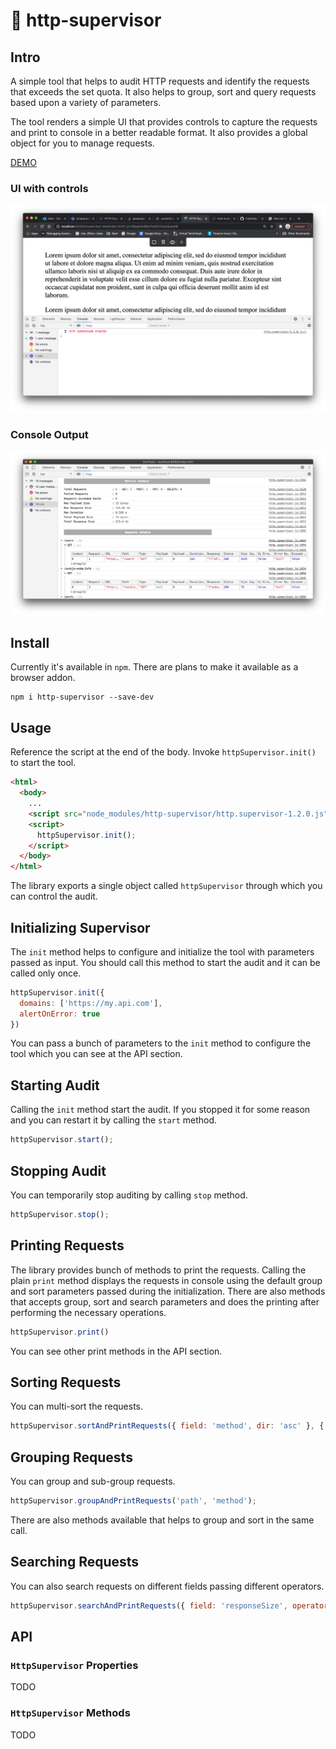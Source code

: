 # 👮 http-supervisor

## Intro

A simple tool that helps to audit HTTP requests and identify the requests that exceeds the set quota. It also helps to group, sort and query requests based upon 
a variety of parameters.

The tool renders a simple UI that provides controls to capture the requests and print to console in a better readable format. It also provides a global object for you 
to manage requests.

[DEMO](https://vjai.github.io/http-supervisor/)

### UI with controls

![Screen Shot](https://github.com/VJAI/http-supervisor/blob/main/ui.png)

### Console Output

![Screen Shot](https://github.com/VJAI/http-supervisor/blob/main/console.png)

## Install

Currently it's available in `npm`. There are plans to make it available as a browser addon.

```shell
npm i http-supervisor --save-dev
``` 

## Usage

Reference the script at the end of the body. Invoke `httpSupervisor.init()` to start the tool.

```html
<html>
  <body>
    ...
    <script src="node_modules/http-supervisor/http.supervisor-1.2.0.js"></script>
    <script>
      httpSupervisor.init();
    </script>
  </body>
</html>
```

The library exports a single object called `httpSupervisor` through which you can control the audit.

## Initializing Supervisor

The `init` method helps to configure and initialize the tool with parameters passed as input. You should call this method 
to start the audit and it can be called only once.

```js
httpSupervisor.init({
  domains: ['https://my.api.com'],
  alertOnError: true
})
```

You can pass a bunch of parameters to the `init` method to configure the tool which you can see at the API section.

## Starting Audit

Calling the `init` method start the audit. If you stopped it for some reason and you can restart it by calling the `start` method.

```js
httpSupervisor.start();
```

## Stopping Audit

You can temporarily stop auditing by calling `stop` method.

```js
httpSupervisor.stop();
```

## Printing Requests

The library provides bunch of methods to print the requests. Calling the plain `print` method displays the requests 
in console using the default group and sort parameters passed during the initialization. There are also methods that accepts 
group, sort and search parameters and does the printing after performing the necessary operations.

```js
httpSupervisor.print()
```

You can see other print methods in the API section.

## Sorting Requests

You can multi-sort the requests.

```js
httpSupervisor.sortAndPrintRequests({ field: 'method', dir: 'asc' }, { field: 'responseSize', dir: 'desc' });
```

## Grouping Requests

You can group and sub-group requests.

```js
httpSupervisor.groupAndPrintRequests('path', 'method');
```

There are also methods available that helps to group and sort in the same call.

## Searching Requests

You can also search requests on different fields passing different operators.

```js
httpSupervisor.searchAndPrintRequests({ field: 'responseSize', operator: '>', value: '1 kb' });
```

## API

### `HttpSupervisor` Properties

TODO

### `HttpSupervisor` Methods

TODO
